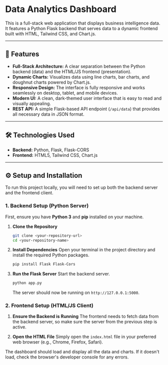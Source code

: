 # Data Analytics Dashboard

This is a full-stack web application that displays business intelligence data. It features a Python Flask backend that serves data to a dynamic frontend built with HTML, Tailwind CSS, and Chart.js.

---

## 🚀 Features

* **Full-Stack Architecture:** A clear separation between the Python backend (data) and the HTML/JS frontend (presentation).
* **Dynamic Charts:** Visualizes data using line charts, bar charts, and doughnut charts powered by Chart.js.
* **Responsive Design:** The interface is fully responsive and works seamlessly on desktop, tablet, and mobile devices.
* **Modern UI:** A clean, dark-themed user interface that is easy to read and visually appealing.
* **REST API:** A simple Flask-based API endpoint (`/api/data`) that provides all necessary data in JSON format.

---

## 🛠️ Technologies Used

* **Backend:** Python, Flask, Flask-CORS
* **Frontend:** HTML5, Tailwind CSS, Chart.js

---

## ⚙️ Setup and Installation

To run this project locally, you will need to set up both the backend server and the frontend client.

### **1. Backend Setup (Python Server)**

First, ensure you have **Python 3** and **pip** installed on your machine.

1.  **Clone the Repository**
    ```bash
    git clone <your-repository-url>
    cd <your-repository-name>
    ```

2.  **Install Dependencies**
    Open your terminal in the project directory and install the required Python packages.
    ```bash
    pip install Flask Flask-Cors
    ```

3.  **Run the Flask Server**
    Start the backend server.
    ```bash
    python app.py
    ```
    The server should now be running on `http://127.0.0.1:5000`.

### **2. Frontend Setup (HTML/JS Client)**

1.  **Ensure the Backend is Running**
    The frontend needs to fetch data from the backend server, so make sure the server from the previous step is active.

2.  **Open the HTML File**
    Simply open the `index.html` file in your preferred web browser (e.g., Chrome, Firefox, Safari).

The dashboard should load and display all the data and charts. If it doesn't load, check the browser's developer console for any errors.

